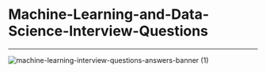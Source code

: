 # Machine-Learning-and-Data-Science-Interview-Questions
------------------------------------------------------------------------
![machine-learning-interview-questions-answers-banner (1)](https://user-images.githubusercontent.com/42931974/69983849-b1f53380-155d-11ea-8d6f-a38f3598dbd0.jpg)

